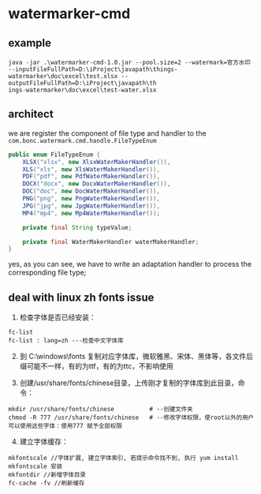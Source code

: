 # watermarker-cmd


## example
```shell
java -jar .\watermarker-cmd-1.0.jar --pool.size=2 --watermark=官方水印 --inputFileFullPath=D:\iProject\javapath\things-watermarker\doc\excel\test.xlsx --outputFileFullPath=D:\iProject\javapath\th
ings-watermarker\doc\excel\test-water.xlsx

```

## architect
we are register the component of file type and handler to the `com.bonc.watermark.cmd.handle.FileTypeEnum`

```java
public enum FileTypeEnum {
    XLSX("xlsx", new XlsxWaterMakerHandler()),
    XLS("xls", new XlsWaterMakerHandler()),
    PDF("pdf", new PdfWaterMakerHandler()),
    DOCX("docx", new DocxWaterMakerHandler()),
    DOC("doc", new DocWaterMakerHandler()),
    PNG("png", new PngWaterMakerHandler()),
    JPG("jpg", new JpgWaterMakerHandler()),
    MP4("mp4", new Mp4WaterMakerHandler());

    private final String typeValue;

    private final WaterMakerHandler waterMakerHandler;
}
```

yes, as you can see, we have to write an adaptation handler to process the corresponding file type;

## deal with linux zh fonts issue

1. 检查字体是否已经安装：

```shell
fc-list
fc-list : lang=zh ---检查中文字体库
```

2. 到 C:\windows\fonts 复制对应字体库，微软雅黑、宋体、黑体等，各文件后缀可能不一样，有的为ttf，有的为ttc，不影响使用

3. 创建/usr/share/fonts/chinese目录，上传刚才复制的字体库到此目录，命令：
```shell
mkdir /usr/share/fonts/chinese          # --创建文件夹
chmod -R 777 /usr/share/fonts/chinese   # --修改字体权限，使root以外的用户可以使用这些字体：使用777 赋予全部权限
```

4. 建立字体缓存：

```shell
mkfontscale //字体扩展, 建立字体索引, 若提示命令找不到, 执行 yum install mkfontscale 安装
mkfontdir //新增字体目录
fc-cache -fv //刷新缓存
```


